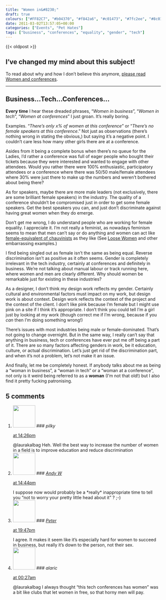```yaml
---
title: "Women in&#8230;"
draft: true
colours: ["#FF82C7", "#b04370", "#f842a6", "#c01473", "#7fc2ee", "#8c014d", "#4698ce"]
date: 2011-03-02T13:57:05+00:00
categories: ["Events", "Pet Hates"]
tags: ["business", "conferences", "equality", "gender", "tech"]
---
```


{{< oldpost >}}

## I’ve changed my mind about this subject!

To read about why and how I don’t believe this anymore, [please read Women and conferences](http://laurakalbag.wpengine.com/women-and-conferences/ "Women and conferences").

---

## Business…Tech…Conferences…

**Every time** I hear these dreaded phrases, “*Women in business*”, “*Women in tech*”, “*Women at conferences*” I just groan. It’s really boring.

Examples. “*There’s only x% of women at this conference*” or “*There’s no female speakers at this conference*.” Not just as observations (there’s nothing wrong in stating the obvious,) but saying it’s a negative point. I couldn’t care less how many other girls there are at a conference.

Asides from it being a complete bonus when there’s no queue for the Ladies, I’d rather a conference was full of eager people who bought their tickets because they were interested and wanted to engage with other attendees. Would you rather there were 100% enthusiastic, participatory attendees or a conference where there was 50/50 male/female attendees where 30% were just there to make up the numbers and weren’t bothered about being there?

As for speakers, maybe there are more male leaders (not exclusively, there are some brilliant female speakers) in the industry. The quality of a conference shouldn’t be compromised just in order to get some female speakers. Get the best speakers you can, and just don’t discriminate against having great women when they do emerge.

Don’t get me wrong, I do understand people who are working for female equality. I appreciate it. I’m not really a feminist, as nowadays feminism seems to mean that men can’t say or do anything and women can act like [female-equivalent of chauvinists](http://en.wikipedia.org/wiki/Misandry "Misandry on Wikipedia") as they like (See [Loose Women](http://en.wikipedia.org/wiki/Loose_Women "Loose Women on Wikipedia") and other embarrassing examples.)

I find being singled out as female isn’t the same as being equal. Reverse discrimination isn’t as positive as it often seems. Gender is completely irrelevant in the tech industry, certainly at conferences and definitely in business. We’re not talking about manual labour or track running here, where women and men are clearly different. Why should women be remarkable just for existing in these industries?

As a designer, I don’t think my design work reflects my gender. Certainly cultural and environmental factors must impact on my work, but design work is about context. Design work reflects the context of the project and the context of the client. I don’t like pink because I’m female but I might use pink on a site if I think it’s appropriate. I don’t think you could tell I’m a girl just by looking at my work (though correct me if I’m wrong, because if you *can* then I’m doing something wrong!)

There’s issues with most industries being male or female-dominated. That’s not going to change overnight. But in the same way, I really can’t say that anything in business, tech or conferences have ever put me off being a part of it. There are so many factors affecting genders in work, be it education, culture, or actual discrimination. Let’s just get rid of the discrimination part, and when it’s not a problem, let’s not make it an issue.

And finally, let me be completely honest. If anybody talks about me as being a “woman in business”, a “woman in tech” or a “woman at a conference”, not only is it weird being referred to as a **woman** (I’m not that old!) but I also find it pretty fucking patronising.

## 5 comments

<ol class="commentlist">
	<li class="comment even thread-even depth-1" id="li-comment-184">
			<div class="comment-author vcard">
			<img alt='' src='http://1.gravatar.com/avatar/d281a23b55db2b3d1d6b0be43791bf6b?s=72&amp;d=mm&amp;r=g' srcset='http://1.gravatar.com/avatar/d281a23b55db2b3d1d6b0be43791bf6b?s=144&amp;d=mm&amp;r=g 2x' class='avatar avatar-72 photo' height='72' width='72' />
### <cite class="fn">pilky</cite>
		</div>
		<aside class="comment-meta commentmetadata"><p><a href="#comment-184"><time datetime="2011-03-02T14:26:26+00:00" pubdate class="published">
		 at <span class="hours">14:26pm</span></time></a></p>
	</aside>
	<div class="comment-entry">
		@laurakalbag Heh. Well the best way to increase the number of women in a field is to improve education and reduce discrimination
	</div>
</li>
	<li class="comment odd alt thread-odd thread-alt depth-1" id="li-comment-185">
			<div class="comment-author vcard">
			<img alt='' src='http://2.gravatar.com/avatar/5d2ba25cc379899a37b46acae43f6ddc?s=72&amp;d=mm&amp;r=g' srcset='http://2.gravatar.com/avatar/5d2ba25cc379899a37b46acae43f6ddc?s=144&amp;d=mm&amp;r=g 2x' class='avatar avatar-72 photo' height='72' width='72' />
### <cite class="fn"><a href='http://www.stinkyink.com' rel='external nofollow' class='url'>Andy W</a></cite>
		</div>
		<aside class="comment-meta commentmetadata"><p><a href="#comment-185"><time datetime="2011-03-02T14:44:13+00:00" pubdate class="published">
		 at <span class="hours">14:44pm</span></time></a></p>
	</aside>
	<div class="comment-entry">
		I suppose now would probably be a *really* inappropriate time to tell you “not to worry your pretty little head about it” ? ;-)
	</div>
</li>
	<li class="comment even thread-even depth-1" id="li-comment-186">
			<div class="comment-author vcard">
			<img alt='' src='http://0.gravatar.com/avatar/3d05b9773b7459c843453d783832de22?s=72&amp;d=mm&amp;r=g' srcset='http://0.gravatar.com/avatar/3d05b9773b7459c843453d783832de22?s=144&amp;d=mm&amp;r=g 2x' class='avatar avatar-72 photo' height='72' width='72' />
### <cite class="fn"><a href='http://peterbailey.eu' rel='external nofollow' class='url'>Peter</a></cite>
		</div>
		<aside class="comment-meta commentmetadata"><p><a href="#comment-186"><time datetime="2011-03-02T19:47:33+00:00" pubdate class="published">
		 at <span class="hours">19:47pm</span></time></a></p>
	</aside>
	<div class="comment-entry">
		I agree. It makes it seem like it’s especially hard for women to succeed in business, but really it’s down to the person, not their sex.
	</div>
</li>
	<li class="comment odd alt thread-odd thread-alt depth-1" id="li-comment-187">
			<div class="comment-author vcard">
			<img alt='' src='http://1.gravatar.com/avatar/d281a23b55db2b3d1d6b0be43791bf6b?s=72&amp;d=mm&amp;r=g' srcset='http://1.gravatar.com/avatar/d281a23b55db2b3d1d6b0be43791bf6b?s=144&amp;d=mm&amp;r=g 2x' class='avatar avatar-72 photo' height='72' width='72' />
### <cite class="fn">alaric</cite>
		</div>
		<aside class="comment-meta commentmetadata"><p><a href="#comment-187"><time datetime="2011-03-03T00:27:55+00:00" pubdate class="published">
		 at <span class="hours">00:27am</span></time></a></p>
	</aside>
	<div class="comment-entry">
		@laurakalbag I always thought “this tech conferences has women” was a bit like clubs that let women in free, so that horny men will pay.
	</div>
</li>
</ol>

	
